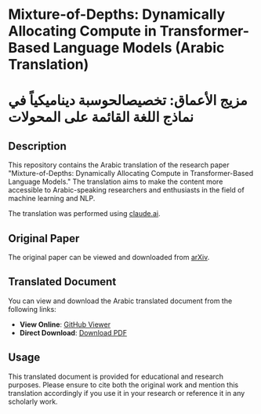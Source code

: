 # Mixture-of-Depths: Dynamically Allocating Compute in Transformer-Based Language Models (Arabic Translation)
# مزيج الأعماق: تخصيصالحوسبة ديناميكياً في نماذج اللغة القائمة على المحولات
## Description
This repository contains the Arabic translation of the research paper "Mixture-of-Depths: Dynamically Allocating Compute in Transformer-Based Language Models." The translation aims to make the content more accessible to Arabic-speaking researchers and enthusiasts in the field of machine learning and NLP.

The translation was performed using [claude.ai](https://claude.ai).

## Original Paper
The original paper can be viewed and downloaded from [arXiv](https://arxiv.org/pdf/2404.02258v1.pdf).

## Translated Document
You can view and download the Arabic translated document from the following links:

- **View Online**: [GitHub Viewer](https://github.com/Elrashid/arXiv-2404.02258v1.AR/blob/main/arXiv-2404.02258v1.ar.pdf)
- **Direct Download**: [Download PDF](https://raw.githubusercontent.com/Elrashid/arXiv-2404.02258v1.AR/main/arXiv-2404.02258v1.ar.pdf)

## Usage
This translated document is provided for educational and research purposes. Please ensure to cite both the original work and mention this translation accordingly if you use it in your research or reference it in any scholarly work.

 
